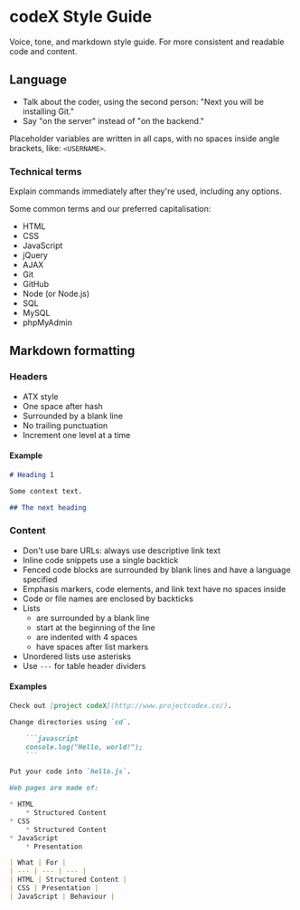 # codeX Style Guide

Voice, tone, and markdown style guide.
For more consistent and readable code and content.

## Language

* Talk about the coder, using the second person: "Next you will be installing Git."
* Say "on the server" instead of "on the backend."

Placeholder variables are written in all caps, with no spaces inside angle brackets, like: `<USERNAME>`.

### Technical terms

Explain commands immediately after they're used, including any options.

Some common terms and our preferred capitalisation:

* HTML
* CSS
* JavaScript
* jQuery
* AJAX
* Git
* GitHub
* Node (or Node.js)
* SQL
* MySQL
* phpMyAdmin

## Markdown formatting

### Headers

* ATX style
* One space after hash
* Surrounded by a blank line
* No trailing punctuation
* Increment one level at a time


#### Example

```markdown
# Heading 1

Some context text.

## The next heading
```

### Content

* Don't use bare URLs: always use descriptive link text
* Inline code snippets use a single backtick
* Fenced code blocks are surrounded by blank lines and have a language specified
* Emphasis markers, code elements, and link text have no spaces inside
* Code or file names are enclosed by backticks
* Lists
    * are surrounded by a blank line
    * start at the beginning of the line
    * are indented with 4 spaces
    * have spaces after list markers
* Unordered lists use asterisks
* Use `---` for table header dividers

#### Examples

```markdown
Check out [project codeX](http://www.projectcodex.co/).
```

```markdown
Change directories using `cd`.
```

```markdown
    ```javascript
    console.log("Hello, world!");
    ```
```

```markdown
Put your code into `hello.js`.
```

```markdown
Web pages are made of:

* HTML
    * Structured Content
* CSS
    * Structured Content
* JavaScript
    * Presentation
```

```markdown
| What | For |
| --- | --- | --- |
| HTML | Structured Content |
| CSS | Presentation |
| JavaScript | Behaviour |
```
